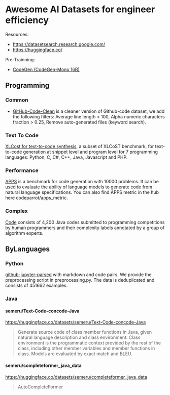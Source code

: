 # Awesome AI Datasets for engineer efficiency

Resources:

- https://datasetsearch.research.google.com/
- https://huggingface.co/

Pre-Trainning:

- [ CodeGen (CodeGen-Mono 16B) ](https://huggingface.co/Salesforce/codegen-16B-mono)

## Programming

### Common

- [GitHub-Code-Clean](https://huggingface.co/datasets/codeparrot/github-code-clean) is a cleaner version of Github-code dataset, we add the following filters: Average line length < 100, Alpha numeric characters fraction > 0.25, Remove auto-generated files (keyword search).

### Text To Code

[XLCost for text-to-code synthesis](https://huggingface.co/datasets/codeparrot/xlcost-text-to-code), a subset of XLCoST benchmark, for text-to-code generation at snippet level and program level for 7 programming languages: Python, C, C#, C++, Java, Javascript and PHP.

### Performance

[APPS](https://huggingface.co/datasets/codeparrot/apps) is a benchmark for code generation with 10000 problems. It can be used to evaluate the ability of language models to generate code from natural language specifications. You can also find APPS metric in the hub here codeparrot/apps_metric.

### Complex

[Code](https://huggingface.co/datasets/codeparrot/codecomplex) consists of 4,200 Java codes submitted to programming competitions by human programmers and their complexity labels annotated by a group of algorithm experts.

## ByLanguages

### Python

[github-jupyter-parsed](https://huggingface.co/codeparrot) with markdown and code pairs. We provide the preprocessing script in preprocessing.py. The data is deduplicated and consists of 451662 examples. 

### Java


#### semeru/Text-Code-concode-Java

https://huggingface.co/datasets/semeru/Text-Code-concode-Java

> Generate source code of class member functions in Java, given natural language description and class environment.
> Class environment is the programmatic context provided by the rest of the class, including other member variables and
> member functions in class. Models are evaluated by exact match and BLEU.

#### semeru/completeformer_java_data

https://huggingface.co/datasets/semeru/completeformer_java_data

> AutoCompleteFormer

